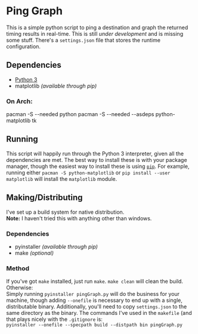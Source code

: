 #  Ping Graph
This is a simple python script to ping a destination and graph the returned timing results in real-time.
This is still _under development_ and is missing some stuff.
There's a `settings.json` file that stores the runtime configuration.

##  Dependencies
-  [Python 3](https://www.python.org/)
-  matplotlib _(available through pip)_
###  On Arch:
pacman -S --needed python
pacman -S --needed --asdeps python-matplotlib tk

##  Running
This script will happily run through the Python 3 interpreter, given all the dependencies are met.
The best way to install these is with your package manager, though the easiest way to install these is using [`pip`](https://pypi.org/project/pip/).
For example, running either `pacman -S python-matplotlib` or `pip install --user matplotlib` will install the `matplotlib` module.

##  Making/Distributing
I've set up a build system for native distribution.  
**Note:**  I haven't tried this with anything other than windows.

###  Dependencies
-  pyinstaller _(available through pip)_
-  make _(optional)_

###  Method
If you've got `make` installed, just run `make`.  `make clean` will clean the build.  Otherwise:  
Simply running `pyinstaller pingGraph.py` will do the business for your machine, though adding `--onefile` is necessary to end up with a single, distributable binary.
Additionally, you'll need to copy `settings.json` to the same directory as the binary.
The commands I've used in the `makefile` (and that plays nicely with the `.gitignore` is:  
`pyinstaller --onefile --specpath build --distpath bin pingGraph.py`
